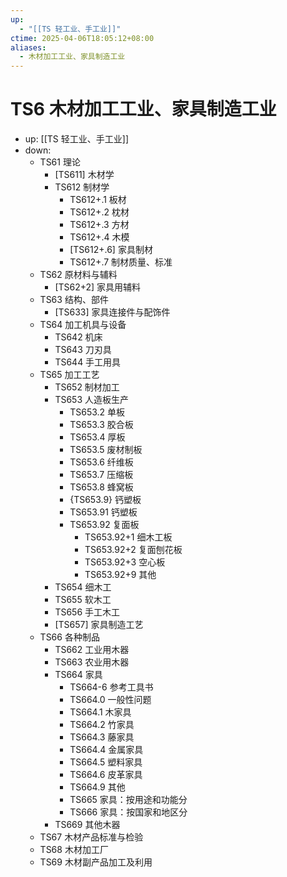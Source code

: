 ```yaml
---
up:
  - "[[TS 轻工业、手工业]]"
ctime: 2025-04-06T18:05:12+08:00
aliases:
  - 木材加工工业、家具制造工业
---
```


# TS6 木材加工工业、家具制造工业

- up: [[TS 轻工业、手工业]]
- down:	
	- TS61 理论
		- [TS611] 木材学
		- TS612 制材学
			- TS612+.1 板材
			- TS612+.2 枕材
			- TS612+.3 方材
			- TS612+.4 木模
			- [TS612+.6] 家具制材
			- TS612+.7 制材质量、标准
	- TS62 原材料与辅料
		- [TS62+2] 家具用辅料
	- TS63 结构、部件
		- [TS633] 家具连接件与配饰件
	- TS64 加工机具与设备
		- TS642 机床
		- TS643 刀刃具
		- TS644 手工用具
	- TS65 加工工艺
		- TS652 制材加工
		- TS653 人造板生产
			- TS653.2 单板
			- TS653.3 胶合板
			- TS653.4 厚板
			- TS653.5 废材制板
			- TS653.6 纤维板
			- TS653.7 压缩板
			- TS653.8 蜂窝板
			- {TS653.9} 钙塑板
			- TS653.91 钙塑板
			- TS653.92 复面板
				- TS653.92+1 细木工板
				- TS653.92+2 复面刨花板
				- TS653.92+3 空心板
				- TS653.92+9 其他
		- TS654 细木工
		- TS655 软木工
		- TS656 手工木工
		- [TS657] 家具制造工艺
	- TS66 各种制品
		- TS662 工业用木器
		- TS663 农业用木器
		- TS664 家具
			- TS664-6 参考工具书
			- TS664.0 一般性问题
			- TS664.1 木家具
			- TS664.2 竹家具
			- TS664.3 藤家具
			- TS664.4 金属家具
			- TS664.5 塑料家具
			- TS664.6 皮革家具
			- TS664.9 其他
			- TS665 家具：按用途和功能分
			- TS666 家具：按国家和地区分
		- TS669 其他木器
	- TS67 木材产品标准与检验
	- TS68 木材加工厂
	- TS69 木材副产品加工及利用
		
